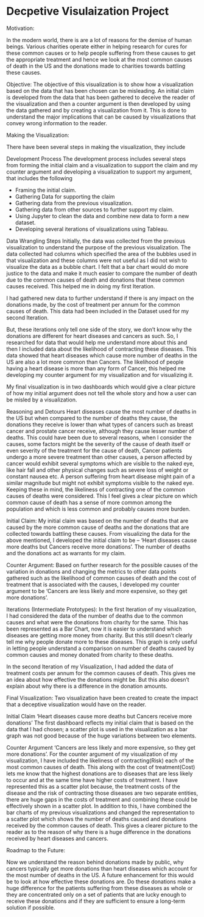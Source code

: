 # Decpetive Visulaization Project 

Motivation:

In the modern world, there is are a lot of reasons for the demise of human beings. Various charities operate either in helping research for cures for these common causes or to help people suffering from these causes to get the appropriate treatment and hence we look at the most common causes of death in the US and the donations made to charities towards battling these causes.

Objective:
The objective of this visualization is to show how a visualization based on the data that has been chosen can be misleading. An initial claim is developed from the data that has been gathered to deceive the reader of the visualization and then a counter argument is then developed by using the data gathered and by creating a visualization from it. This is done to understand the major implications that can be caused by visualizations that convey wrong information to the reader. 

Making the Visualization:

There have been several steps in making the visualization, they include

Development Process
The development process includes several steps from forming the initial claim and a visualization to support the claim and my counter argument and developing a visualization to support my argument, that includes the following
-	Framing the initial claim.
-	Gathering Data for supporting the claim
-	Gathering data from the previous visualization.
-	Gathering data from other sources to further support my claim.
-	Using Jupyter to clean the data and combine new data to form a new dataset.
-	Developing several iterations of visualizations using Tableau.

Data Wrangling Steps
Initially, the data was collected from the previous visualization to understand the purpose of the previous visualization. The data collected had columns which specified the area of the bubbles used in that visualization and these columns were not useful as I did not wish to visualize the data as a bubble chart. I felt that a bar chart would do more justice to the data and make it much easier to compare the number of death due to the common causes of death and donations that these common causes received. This helped me in doing my first Iteration.

I had gathered new data to further understand if there is any impact on the donations made, by the cost of treatment per annum for the common causes of death. This data had been included in the Dataset used for my second Iteration.

But, these iterations only tell one side of the story, we don’t know why the donations are different for heart diseases and cancers as such. So, I researched for data that would help me understand more about this and then I included data about the likelihood of contracting these diseases. This data showed that heart diseases which cause more number of deaths in the US are also a lot more common than Cancers. The likelihood of people having a heart disease is more than any form of Cancer, this helped me developing my counter argument for my visualization and for visualizing it.

My final visualization is in two dashboards which would give a clear picture of how my initial argument does not tell the whole story and how a user can be misled by a visualization. 

Reasoning and Detours
Heart diseases cause the most number of deaths in the US but when compared to the number of deaths they cause, the donations they receive is lower than what types of cancers such as breast cancer and prostate cancer receive, although they cause lesser number of deaths. This could have been due to several reasons, when I consider the causes, some factors might be the severity of the cause of death itself or even severity of the treatment for the cause of death, Cancer patients undergo a more severe treatment than other causes, a person affected by cancer would exhibit several symptoms which are visible to the naked eye, like hair fall and other physical changes such as severe loss of weight or constant nausea etc. A person suffering from heart disease might pain of a similar magnitude but might not exhibit symptoms visible to the naked eye. Keeping these in mind, the likeliness of contracting one of the common causes of deaths were considered. This I feel gives a clear picture on which common cause of death has a sense of more common among the population and which is less common and probably causes more burden.





Initial Claim:
My initial claim was based on the number of deaths that are caused by the more common cause of deaths and the donations that are collected towards battling these causes. From visualizing the data for the above mentioned, I developed the initial claim to be – ‘Heart diseases cause more deaths but Cancers receive more donations’. The number of deaths and the donations act as warrants for my claim.

Counter Argument:
Based on further research for the possible causes of the variation in donations and changing the metrics to other data points gathered such as the likelihood of common causes of death and the cost of treatment that is associated with the causes, I developed my counter argument to be ‘Cancers are less likely and more expensive, so they get more donations’.


Iterations (Intermediate Prototypes):
In the first Iteration of my visualization, I had considered the data of the number of deaths due to the common causes and what were the donations from charity for the same. This has been represented as a Bar Chart, now it is easier to understand which diseases are getting more money from charity. But this still doesn’t clearly tell me why people donate more to these diseases. This graph is only useful in letting people understand a comparison on number of deaths caused by common causes and money donated from charity to these deaths. 

In the second Iteration of my Visualization, I had added the data of treatment costs per annum for the common causes of death. This gives me an idea about how effective the donations might be. But this also doesn’t explain about why there is a difference in the donation amounts.

Final Visualization:
Two visualization have been created to create the impact that a deceptive visualization would have on the reader.

Initial Claim
‘Heart diseases cause more deaths but Cancers receive more donations’
The first dashboard reflects my initial claim that is based on the data that I had chosen; a scatter plot is used in the visualization as a bar graph was not good because of the huge variations between two elements.



Counter Argument
‘Cancers are less likely and more expensive, so they get more donations’.
For the counter argument of my visualization of my visualization, I have included the likeliness of contracting(Risk) each of the most common causes of death. This along with the cost of treatment(Cost) lets me know that the highest donations are to diseases that are less likely to occur and at the same time have higher costs of treatment. I have represented this as a scatter plot because, the treatment costs of the disease and the risk of contracting those diseases are two separate entities, there are huge gaps in the costs of treatment and combining these could be effectively shown in a scatter plot. 
In addition to this, I have combined the bar charts of my previous visualizations and changed the representation to a scatter plot which shows the number of deaths caused and donations received by the common causes of death. This gives a clearer picture to the reader as to the reason of why there is a huge difference in the donations received by heart diseases and cancers.

Roadmap to the Future:

Now we understand the reason behind donations made by public, why cancers typically get more donations than heart diseases which account for the most number of deaths in the US. A future enhancement for this would be to look at how effective these donations are. Do these donations make a huge difference for the patients suffering from these diseases as whole or they are concentrated only on a set of patients that are lucky enough to receive these donations and if they are sufficient to ensure a long-term solution if possible.

